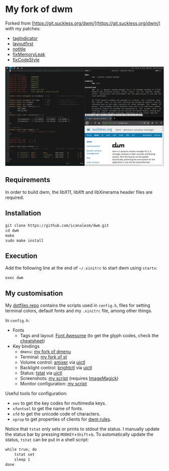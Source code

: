 # My fork of dwm

Forked from [https://git.suckless.org/dwm/](https://git.suckless.org/dwm/) with my patches:

* [tagIndicator](https://github.com/icanalesm/dwm/tree/tagIndicator)
* [layoutfirst](https://github.com/icanalesm/dwm/tree/layoutfirst)
* [notitle](https://github.com/icanalesm/dwm/tree/notitle)
* [fixMemoryLeak](https://github.com/icanalesm/dwm/tree/fixMemoryLeak)
* [fixCodeStyle](https://github.com/icanalesm/dwm/tree/fixCodeStyle)

![mydwm](img/mydwm.png)


## Requirements

In order to build dwm, the libX11, libXft and libXinerama header files are required.

## Installation

```
git clone https://github.com/icanalesm/dwm.git
cd dwm
make
sudo make install
```


## Execution

Add the following line at the end of `~/.xinitrc` to start dwm using `startx`:
```
exec dwm
```


## My customisation

My [dotfiles repo](https://github.com/icanalesm/dotfiles) contains the scripts used in `config.h`, files for setting terminal colors, default fonts and my `.xinitrc` file, among other things.

In `config.h`:

* Fonts
  - Tags and layout: [Font Awesome](https://github.com/FortAwesome/Font-Awesome) (to get the glyph codes, check the [cheatsheet](https://www.fontawesome.com/cheatsheet))
* Key bindings
  - `dmenu`: [my fork of dmenu](https://github.com/icanalesm/dmenu)
  - Terminal: [my fork of st](https://github.com/icanalesm/st)
  - Volume control: [amixer](http://www.alsa-project.org) via [uictl](https://github.com/icanalesm/uictl)
  - Backlight control: [brightctl](https://github.com/icanalesm/brightctl) via [uictl](https://github.com/icanalesm/uictl)
  - Status: [tstat](https://github.com/icanalesm/tstat) via [uictl](https://github.com/icanalesm/uictl)
  - Screenshots: [my script](https://github.com/icanalesm/dotfiles/blob/master/.local/bin/scrshot) (requires [ImageMagick](https://www.imagemagick.org/))
  - Monitor configuration: [my script](https://github.com/icanalesm/dotfiles/blob/master/.local/bin/monctl)

Useful tools for configuration:

* `xev` to get the key codes for multimedia keys.
* `xfontsel` to get the name of fonts.
* `xfd` to get the unicode code of characters.
* `xprop` to get properties of clients for [dwm rules](https://dwm.suckless.org/customisation/rules).

Notice that `tstat` only sets or prints to stdout the status. I manually update the status bar by pressing `MODKEY`+`Shift`+`b`. To automatically update the status, `tstat` can be put in a shell script:
```
while true; do
	tstat set
	sleep 1
done
```
